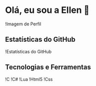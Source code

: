 # Olá, eu sou a Ellen 👋
!Imagem de Perfil

## Estatísticas do GitHub
!Estatísticas do GitHub

## Tecnologias e Ferramentas
!C
!C#
!Lua
!Html5
!Css


